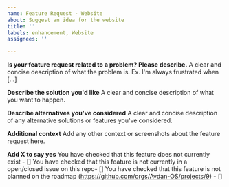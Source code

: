 ```yaml
---
name: Feature Request - Website
about: Suggest an idea for the website
title: ''
labels: enhancement, Website
assignees: ''

---
```


**Is your feature request related to a problem? Please describe.**
A clear and concise description of what the problem is. Ex. I'm always frustrated when [...]

**Describe the solution you'd like**
A clear and concise description of what you want to happen.

**Describe alternatives you've considered**
A clear and concise description of any alternative solutions or features you've considered.

**Additional context**
Add any other context or screenshots about the feature request here.


**Add X to say yes**
You have checked that this feature does not currently exist - []
You have checked that this feature is not currently in a open/closed issue on this repo- []
You have checked that this feature is not planned on the roadmap (https://github.com/orgs/Avdan-OS/projects/9) - []
